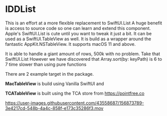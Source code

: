# IDDList

This is an effort at a more flexible replacement to SwiftUI.List
A huge benefit is access to source code so one can learn and extend this component.
Apple's SwiftUI.List is cute until you want to tweak it just a bit.
It can be used as a SwiftUI.TableView as well.
It is build as a wrapper around the fantastic AppKit.NSTableView.
It supports macOS 11 and above.

It is able to handle a giant amount of rows, 500k with no problem. Take that SwiftUI.List
However we have discovered that Array<V>.sort(by: keyPath) is 6 to 7 time slower than using pure functions

There are 2 example target in the package. 

**MacTableView** is build using Vanilla SwiftUI and 

**TCATableView** is built using the TCA store from https://pointfree.co

https://user-images.githubusercontent.com/43558687/156873789-3e4217cd-548b-4a4c-858f-e173c35286f3.mov


